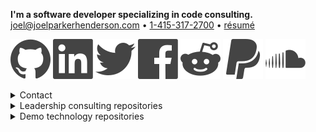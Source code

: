 <p>
    <b>I'm a software developer specializing in code consulting.</b>
    <br>
    <a href="mailto:joel@joelparkerhenderson.com">joel@joelparkerhenderson.com</a>
    &bull;
    <a href="tel:1-415-317-2700">1-415-317-2700</a>
    &bull;
    <a href="https://raw.githubusercontent.com/joelparkerhenderson/joelparkerhenderson/main/resume/joelparkerhenderson.pdf">résumé</a>
</p>

<p>
    <a href="https://github.com/joelparkerhenderson"><img src="https://raw.githubusercontent.com/joelparkerhenderson/joelparkerhenderson/main/assets/images/icons/nucleo-social-icons/svg/logo/github.svg"></a>
    <a href="https://linkedin.com/in/joelparkerhenderson"><img src="https://raw.githubusercontent.com/joelparkerhenderson/joelparkerhenderson/main/assets/images/icons/nucleo-social-icons/svg/logo/linkedin.svg"></a>
    <a href="https://twitter.com/joel_henderson"><img src="https://raw.githubusercontent.com/joelparkerhenderson/joelparkerhenderson/main/assets/images/icons/nucleo-social-icons/svg/logo/twitter.svg"></a>
    <a href="https://facebook.com/joelparkerhenderson"><img src="https://raw.githubusercontent.com/joelparkerhenderson/joelparkerhenderson/main/assets/images/icons/nucleo-social-icons/svg/logo/facebook.svg"></a>
    <a href="https://reddit.com/u/joelparkerhenderson"><img src="https://raw.githubusercontent.com/joelparkerhenderson/joelparkerhenderson/main/assets/images/icons/nucleo-social-icons/svg/logo/reddit.svg"></a>
    <a href="https://paypal.me/joelparkerhenderson"><img src="https://raw.githubusercontent.com/joelparkerhenderson/joelparkerhenderson/main/assets/images/icons/nucleo-social-icons/svg/logo/paypal.svg"></a>
    <a href="https://soundcloud.com/joelparkerhenderson"><img src="https://raw.githubusercontent.com/joelparkerhenderson/joelparkerhenderson/main/assets/images/icons/nucleo-social-icons/svg/logo/soundcloud.svg"></a>
</p>


<details>
  <summary>Contact</summary>
      <ul>
        <li>LinkedIn: <a href="https://linkedin.com/in/joelparkerhenderson">https://linkedin.com/in/joelparkerhenderson</a></li>
        <li>GitHub: <a href="https://github.com/joelparkerhenderson">https://github.com/joelparkerhenderson</a></li>
        <li>Twitter: <a href="https://twitter.com/joel_henderson">https://twitter.com/joel_henderson</a></li>
        <li>Facebook: <a href="https://facebook.com/joelparkerhenderson">https://facebook.com/joelparkerhenderson</a></li>
        <li>AngelList: <a href="https://angel.co/joelparkerhenderson">https://angel.co/joelparkerhenderson</a></li>
        <li>Crunchbase: <a href="https://www.crunchbase.com/person/joel-parker-henderson">https://www.crunchbase.com/person/joel-parker-henderson</a></li>
        <li>Calendly: <a href="https://calendly.com/joelparkerhenderson">https://calendly.com/joelparkerhenderson</a></li>
        <li>PayPal: <a href="https://paypal.me/joelparkerhenderson">https://paypal.me/joelparkerhenderson</a></li> 
        <li>Venmo: <a href="https://account.venmo.com/u/joelparkerhenderson">https://account.venmo.com/u/joelparkerhenderson</a></li> 
        <li>Soundcloud: <a href="https://soundcloud.com/joelparkerhenderson">https://soundcloud.com/joelparkerhenderson</a>
    </li>
</details> 

<details>
    <summary>Leadership consulting repositories</summary>
    <ul>
        <li><a href="https://github.com/joelparkerhenderson/adkar_change_management_model">ADKAR change management model</a></li>
        <li><a href="https://github.com/joelparkerhenderson/agile_assessment">Agile assessment</a></li>
        <li><a href="https://github.com/joelparkerhenderson/always-improving">Always improving: book summaries</a></li>
        <li><a href="https://github.com/joelparkerhenderson/architecture_decision_record">Architecture Decision Record (ADR)</a></li>
        <li><a href="https://github.com/joelparkerhenderson/business_model_canvas">Business model canvas (BMC)</a></li>
        <li><a href="https://github.com/joelparkerhenderson/code_of_conduct_guidelines">Code of conduct guidelines</a></li>
        <li><a href="https://github.com/joelparkerhenderson/company_culture">Company culture</a></li>
        <li><a href="https://github.com/joelparkerhenderson/coordinated_disclosure">Coordinated disclosure</a></li>
        <li><a href="https://github.com/joelparkerhenderson/critical_success_factor">Critical success factor (CSF)</a></li>
        <li><a href="https://github.com/joelparkerhenderson/crucial_conversations">Crucial conversations</a></li>
        <li><a href="https://github.com/joelparkerhenderson/decision_record">Decision Record (DR) template</a></li>
        <li><a href="https://github.com/joelparkerhenderson/discovery_assessment">Discovery assessment</a></li>
        <li><a href="https://github.com/joelparkerhenderson/enterprise_architecture_assessment">Enterprise architecture assessment</a></li>
        <li><a href="https://github.com/joelparkerhenderson/feedback_request_template">Feedback request template</a></li>
        <li><a href="https://github.com/joelparkerhenderson/first_aid_kit">First ait kit for teams</a></li>
        <li><a href="https://github.com/joelparkerhenderson/functional_specifications_template">Functional specifications template</a></li>
        <li><a href="https://github.com/joelparkerhenderson/functional_specifications_tutorial">Functional specifications tutorial</a></li>
        <li><a href="https://github.com/joelparkerhenderson/goals_ideas_steps_tasks">Goals Ideas Steps Tasks (GIST)</a></li>
        <li><a href="https://github.com/joelparkerhenderson/intent_plan">Intent plan</a></li>
        <li><a href="https://github.com/joelparkerhenderson/issues">Issues</a></li>
        <li><a href="https://github.com/joelparkerhenderson/key_performance_indicator">Key Performance Indictor (KPI)</a></li>
        <li><a href="https://github.com/joelparkerhenderson/key_risk_indicator">Key Risk Indicator (KRI)</a></li>
        <li><a href="https://github.com/joelparkerhenderson/leadership">Leadership: selected notes &amp; advice</a></li>
        <li><a href="https://github.com/joelparkerhenderson/lean_business_lists">Lean business lists</a></li>
        <li><a href="https://github.com/joelparkerhenderson/maturity_models">Maturity models (MMs)</a></li>
        <li><a href="https://github.com/joelparkerhenderson/metrics">Metrics: ideas &amp; examples</a></li>
        <li><a href="https://github.com/joelparkerhenderson/milestones">Milestones: ideas &amp; examples</a></li>
        <li><a href="https://github.com/joelparkerhenderson/net_promoter_score">Net promoter score (NPS)</a></li>
        <li><a href="https://github.com/joelparkerhenderson/objectives_and_key_results">Objectives &amp; Key Results (OKR)</a></li>
        <li><a href="https://github.com/joelparkerhenderson/oblique_strategies">Oblique strategies for creative thinking</a></li>
        <li><a href="https://github.com/joelparkerhenderson/ooda_loop">OODA loop: Observe Orient Decide Act</a></li>
        <li><a href="https://github.com/joelparkerhenderson/outputs_vs_outcomes">Outputs vs. outcomes (OVO)</a></li>
        <li><a href="https://github.com/joelparkerhenderson/pitch_deck_quick_start">Pitch deck quick start</a></li>
        <li><a href="https://github.com/joelparkerhenderson/powerful_questions">Powerful questions: insight, innovation, action</a></li>
        <li><a href="https://github.com/joelparkerhenderson/project_management_checklist">Project management checklist</a></li>
        <li><a href="https://github.com/joelparkerhenderson/quad_chart">Quad chart</a></li>
        <li><a href="https://github.com/joelparkerhenderson/queueing_theory">Queueing theory</a></li>
        <li><a href="https://github.com/joelparkerhenderson/responsibility_assignment_matrix">Responsibility assignment matrix (RAM)</a></li>
        <li><a href="https://github.com/joelparkerhenderson/smart_criteria">SMART criteria</a></li>
        <li><a href="https://github.com/joelparkerhenderson/social_value_orientation">Social value orientation (SVO)</a></li>
        <li><a href="https://github.com/joelparkerhenderson/software_development_methodologies">Software development methodologies</a></li>
        <li><a href="https://github.com/joelparkerhenderson/spade_decision_framework">SPADE decision framework</a></li>
        <li><a href="https://github.com/joelparkerhenderson/stakeholder_analysis">Stakeholder analysis</a></li>
        <li><a href="https://github.com/joelparkerhenderson/statement_of_work">Statement Of Work (SOW) template</a></li>
        <li><a href="https://github.com/joelparkerhenderson/strategic_balanced_scorecard">Strategic Balanced Scorecard (SBS)</a></li>
        <li><a href="https://github.com/joelparkerhenderson/system_quality_attributes">System quality attributes (SQAs)</a></li>
        <li><a href="https://github.com/joelparkerhenderson/team_focus">TEAM FOCUS teamwork framework</a></li>
        <li><a href="https://github.com/joelparkerhenderson/thought_leadership_writing">Thought leadership writing</a></li>
        <li><a href="https://github.com/joelparkerhenderson/value_stream_mapping">Value Stream Mapping (VSM)</a></li>
        <li><a href="https://github.com/joelparkerhenderson/vision_statements">Vision statements &amp; mission statements</a></li>
        <li><a href="https://github.com/joelparkerhenderson/ways-of-working">Ways of working for teams</a></li>
        <li><a href="https://github.com/joelparkerhenderson/wordbooks">Wordbooks: glossaries, lexicons, terminology</a></li>
        <li><a href="https://github.com/sixarm/sixarm_company_confidentiality_agreement">Confidentiality agreement</a></li>
        <li><a href="https://github.com/sixarm/sixarm_company_consulting_agreement">Consulting agreement</a></li>
    </ul>
</details>

<details>
    <summary>Demo technology repositories</summary>
    <ul>
        <li><a href="https://github.com/joelparkerhenderson/demo_aws_lambda">AWS Lamba</a></li>
        <li><a href="https://github.com/joelparkerhenderson/demo_consul">Consul</a></li>
        <li><a href="https://github.com/joelparkerhenderson/demo_d3_divs">D3 Divs</a></li>
        <li><a href="https://github.com/joelparkerhenderson/demo_d3_stickies">D3 Stickies</a></li>
        <li><a href="https://github.com/joelparkerhenderson/demo_d3_target">D3 Target</a></li>
        <li><a href="https://github.com/joelparkerhenderson/demo_data_schema_transforms">Schema transforms</a></li>
        <li><a href="https://github.com/joelparkerhenderson/demo_date_time_format">Date-Time Format</a></li>
        <li><a href="https://github.com/joelparkerhenderson/demo_elixir_phoenix">Elixir &amp;Phoenix</a></li>
        <li><a href="https://github.com/joelparkerhenderson/demo_java_spring_boot_rest">Java Spring Boot Rest</a></li>
        <li><a href="https://github.com/joelparkerhenderson/demo_job_title_descriptions">Job title bescriptions</a></li>
        <li><a href="https://github.com/joelparkerhenderson/demo_json_api_beginner">JSON API beginner</a></li>
        <li><a href="https://github.com/joelparkerhenderson/demo_json_api_hello_world">JSON API hello world</a></li>
        <li><a href="https://github.com/joelparkerhenderson/demo_json_api_specification">JSON API specifications</a></li>
        <li><a href="https://github.com/joelparkerhenderson/demo_liquibase_hello_world">Liquibase hello world</a></li>
        <li><a href="https://github.com/joelparkerhenderson/demo_liquibase_yaml">Liquibase YAML</a></li>
        <li><a href="https://github.com/joelparkerhenderson/demo_of_swift_items">Demo of Swift items</a></li>
        <li><a href="https://github.com/joelparkerhenderson/demo_oracle_sql_todo">Oracle SQL todo</a></li>
        <li><a href="https://github.com/joelparkerhenderson/demo_python_flask_hello_world">Python Flask hello world</a></li>
        <li><a href="https://github.com/joelparkerhenderson/demo_ruby_sinatra_hello_world">Ruby Sinatra hello world</a></li>
        <li><a href="https://github.com/joelparkerhenderson/demo_swagger">Swagger a.k.a. OpenAPI</a></li>
        <li><a href="https://github.com/joelparkerhenderson/demo_swift_alamofire">Swift Alamofire for networking</a></li>
        <li><a href="https://github.com/joelparkerhenderson/demo_swift_carthage">Swift Carthage for packagem management</a></li>
        <li><a href="https://github.com/joelparkerhenderson/demo_swift_charts">Swift Charts</a></li>
        <li><a href="https://github.com/joelparkerhenderson/demo_swift_excel_xlsx_reader_writer">Swift Excel XLSX reader/writer</a></li>
        <li><a href="https://github.com/joelparkerhenderson/demo_swift_hello_world">Swift Hello World</a></li>
        <li><a href="https://github.com/joelparkerhenderson/demo_swift_items">Swift items</a></li>
        <li><a href="https://github.com/joelparkerhenderson/demo_swift_master_detail">Swift master/detail</a></li>
        <li><a href="https://github.com/joelparkerhenderson/demo_swift_news">Swift news</a></li>
        <li><a href="https://github.com/joelparkerhenderson/demo_swift_objectmapper">Swift ObjectMapper for JSON models</a></li>
        <li><a href="https://github.com/joelparkerhenderson/demo_swift_quick_nimble">Swift Quick Nimble for TDD BDD testing</a></li>
        <li><a href="https://github.com/joelparkerhenderson/demo_swift_realm">Swift Realm mobile database</a></li>
        <li><a href="https://github.com/joelparkerhenderson/demo_swift_rest">Swift REST</a></li>
        <li><a href="https://github.com/joelparkerhenderson/demo_swift_rest_master_detail_page">Swift REST master/detail page</a></li>
        <li><a href="https://github.com/joelparkerhenderson/demo_swift_sqlite">Swift SQLite</a></li>
        <li><a href="https://github.com/joelparkerhenderson/demo_swift_taylor">Swift Taylor</a></li>
        <li><a href="https://github.com/joelparkerhenderson/demo_swift_text_view">Swift text view</a></li>
        <li><a href="https://github.com/joelparkerhenderson/demo_terraform">Terraform</a></li>
        <li><a href="https://github.com/joelparkerhenderson/demo_terraform_2">Terraform 2</a></li>
        <li><a href="https://github.com/joelparkerhenderson/demo_vagrant_virtualbox_aws">Vagrant VirtualBox AWS</a></li>
        <li><a href="https://github.com/joelparkerhenderson/demo_yaml_files_to_swift_classes">YAML files to Swift classes</a></li>
    </ul>
</details>
